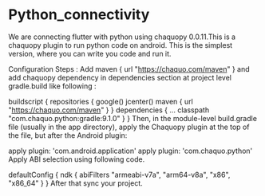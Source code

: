 # Python_connectivity


We are connecting flutter with python using chaquopy 0.0.11.This is a chaquopy plugin to run python code on android. This is the simplest version, where you can write you code and run it.

Configuration Steps : 
Add maven { url "https://chaquo.com/maven" } and add chaquopy dependency in dependencies section at project level gradle.build like following :

buildscript {
    repositories {
        google()
        jcenter()
        maven { url "https://chaquo.com/maven" }
    }
    dependencies {
        ...
        classpath "com.chaquo.python:gradle:9.1.0"
    }
}
Then, in the module-level build.gradle file (usually in the app directory), apply the Chaquopy plugin at the top of the file, but after the Android plugin:

apply plugin: 'com.android.application' 
apply plugin: 'com.chaquo.python' 
Apply ABI selection using following code.

defaultConfig {
    ndk {
       abiFilters "armeabi-v7a", "arm64-v8a", "x86", "x86_64"
    }
}
After that sync your project.

